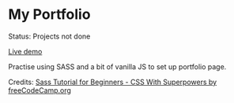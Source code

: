 # My Portfolio

Status: Projects not done

[Live demo](https://mshankr.github.io/portfolio/dist)

Practise using SASS and a bit of vanilla JS to set up portfolio page.

Credits: [Sass Tutorial for Beginners - CSS With Superpowers by freeCodeCamp.org](https://www.youtube.com/watch?v=_a5j7KoflTs)
